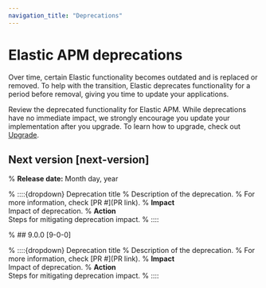 ```yaml
---
navigation_title: "Deprecations"
---
```


# Elastic APM deprecations
Over time, certain Elastic functionality becomes outdated and is replaced or removed. To help with the transition, Elastic deprecates functionality for a period before removal, giving you time to update your applications.

Review the deprecated functionality for Elastic APM. While deprecations have no immediate impact, we strongly encourage you update your implementation after you upgrade. To learn how to upgrade, check out [Upgrade](docs-content://deploy-manage/upgrade.md).

## Next version [next-version]
% **Release date:** Month day, year

% ::::{dropdown} Deprecation title
% Description of the deprecation.
% For more information, check [PR #](PR link).
% **Impact**<br> Impact of deprecation.
% **Action**<br> Steps for mitigating deprecation impact.
% ::::

% ## 9.0.0 [9-0-0]

% ::::{dropdown} Deprecation title
% Description of the deprecation.
% For more information, check [PR #](PR link).
% **Impact**<br> Impact of deprecation.
% **Action**<br> Steps for mitigating deprecation impact.
% ::::
